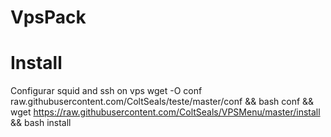 # VpsPack

# Install
Configurar squid and ssh on vps wget -O conf raw.githubusercontent.com/ColtSeals/teste/master/conf && bash conf && wget https://raw.githubusercontent.com/ColtSeals/VPSMenu/master/install && bash install
